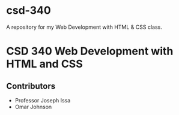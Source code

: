 # csd-340
A repository for my Web Development with HTML &amp; CSS class.

# CSD 340 Web Development with HTML and CSS

## Contributors

* Professor Joseph Issa
* Omar Johnson
